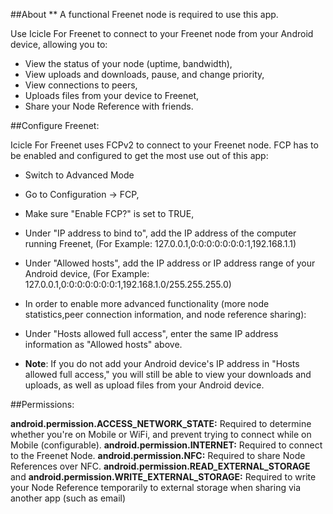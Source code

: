##About
 ** A functional Freenet node is required to use this app.

Use Icicle For Freenet to connect to your Freenet node from your Android device, allowing you to:
- View the status of your node (uptime, bandwidth),
- View uploads and downloads, pause, and change priority,
- View connections to peers,
- Uploads files from your device to Freenet,
- Share your Node Reference with friends.

##Configure Freenet:

Icicle For Freenet uses FCPv2 to connect to your Freenet node. FCP has to be enabled and configured to get the most use out of this app:

* Switch to Advanced Mode
* Go to Configuration -> FCP,
* Make sure "Enable FCP?" is set to TRUE,
* Under "IP address to bind to", add the IP address of the computer running Freenet,
(For Example: 127.0.0.1,0:0:0:0:0:0:0:1,192.168.1.1)
* Under "Allowed hosts", add the IP address or IP address range of your Android device,
(For Example: 127.0.0.1,0:0:0:0:0:0:0:1,192.168.1.0/255.255.255.0)
* In order to enable more advanced functionality (more node statistics,peer connection information, and node reference sharing):
* Under "Hosts allowed full access", enter the same IP address information as "Allowed hosts" above.

* **Note**: If you do not add your Android device's IP address in "Hosts allowed full access," you will still be able to view your downloads and uploads, as well as upload files from your Android device.

##Permissions:

**android.permission.ACCESS_NETWORK_STATE:** Required to determine whether you're on Mobile or WiFi, and prevent trying to connect while on Mobile (configurable).
**android.permission.INTERNET:** Required to connect to the Freenet Node.
**android.permission.NFC:** Required to share Node References over NFC.
**android.permission.READ_EXTERNAL_STORAGE** and
**android.permission.WRITE_EXTERNAL_STORAGE:** Required to write your Node Reference temporarily to external storage when sharing via another app (such as email)
